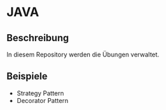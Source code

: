 JAVA
====

Beschreibung
------------
In diesem Repository werden die Übungen verwaltet.

Beispiele
---------
* Strategy Pattern
* Decorator Pattern